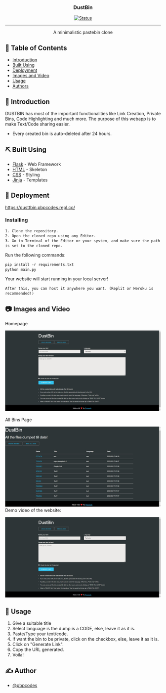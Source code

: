 
<h3 align="center">DustBin</h3>

<div align="center">

[![Status](https://img.shields.io/badge/status-active-success.svg)]()

</div>

---

<p align="center"> A minimalistic pastebin clone
    <br> 
</p>

## 📝 Table of Contents

- [Introduction](#intro)
- [Built Using](#built_using)
- [Deployment](#deployment)
- [Images and Video](#images)
- [Usage](#usage)
- [Authors](#authors)

## 🧐 Introduction <a name = "intro"></a>

DUSTBIN has most of the important functionalities like Link Creation, Private Bins, Code Highlighting and much more.
The purpose of this webapp is to make Text/Code sharing easier.

- Every created bin is auto-deleted after 24 hours.


## ⛏️ Built Using <a name = "built_using"></a>

- [Flask](https://flask.palletsprojects.com/en/2.0.x/) - Web Framework
- [HTML](https://html.com/) - Skeleton
- [CSS](https://developer.mozilla.org/en-US/docs/Web/CSS) - Styling
- [Jinja](https://jinja.palletsprojects.com/en/3.0.x/) - Templates 

## 🚀 Deployment <a name = "deployment"></a>

https://dusttbin.pbpcodes.repl.co/



### Installing

```
1. Clone the repository.
2. Open the cloned repo using any Editor.
3. Go to Terminal of the Editor or your system, and make sure the path is set to the cloned repo.
```
Run the following commands:
```
pip install -r requirements.txt
python main.py
```
Your website will start running in your local server! <br>

```
After this, you can host it anywhere you want. (Replit or Heroku is recommended!)
```

## 📷 Images and Video <a name="images"></a> 
Homepage <br>

![HomePage](/static/homepage.jpg) <br>
<br>
All Bins Page
<br>

![AllBins](/static/allBins.jpg)
<br>
Demo video of the website: <br>

[![pageVideo](/static/homepage.jpg)](https://youtu.be/8p6r8FOldZs)
## 🎈 Usage <a name="usage"></a>

1. Give a suitable title
2. Select language is the dump is a CODE, else, leave it as it is.
3. Paste/Type your text/code.
4. If want the bin to be private, click on the checkbox, else, leave it as it is.
5. Click on "Generate Link".
6. Copy the URL generated.
7. Voila! 



## ✍️ Author <a name = "authors"></a>

- [@pbpcodes](https://github.com/pbpcodes) 


